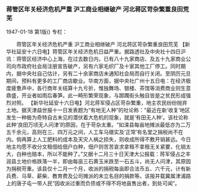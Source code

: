 ### 蒋管区年关经济危机严重  沪工商业相继破产  河北蒋区苛杂繁重良田荒芜

1947-01-18
第1版()
专栏：

　　蒋管区年关经济危机严重
    沪工商业相继破产
    河北蒋区苛杂繁重良田荒芜
    【新华社延安十六日电】蒋管区年关经济危机日益严重。据路透社及中央社十四日沪讯：蒋管区经济中心上海，在过去数日内，已有八十九家商店、及五十九家商业公司向市政府社会局注册宣告破产，另有六家毛织厂及十家其他工厂停工。同时期内，据中央社自己估计，另有二十余家商店未通知社会局而自行关闭。至阴历元旦期间，预料有更多的工厂商店歇业。华南方面，据中央社广州十五日电：在经济极度疲惫声中，各行商年关结算十九亏折，惟独舞场、银楼、茶馆等消费商业则生意鼎盛，开业者如雨后春笋。此一畸形繁荣现象，与踯躅街头触目皆是之贫民形成强烈对照。
    【新华社延安十六日电】河北蒋军侵占区苛杂繁重，地主农民纷纷抛弃土地。据天津益世报十一日发表题为“有地无人种”的社论称：“最近在新‘收复’地区发生一种极为奇特自古未见的潜伏着大危机的现象，就是‘有田无人种’。该社论称此种‘良田万顷无人问津’的原因，在于苛杂太重。“如滦县每亩地摊派最低亦为二万五千余元，高则在三、四万元之间，人工车马徵实及‘正常’有名堂之捐税尚不在内。倘再算上人工肥料的成本及天灾人祸之损失，则收成所得不敷开销甚远。今日地主均愿不收分文租佃给佃户白种，佃户则苦苦哀求拿租不拿租无关紧要，化销太大，白种也赔本，所以不能种了。”又据十二月三十日天津大公报载：蒋军侵占之丰润县土地价格跌落一半，即由每亩三石黄玉米跌至一石五斗，尚无人问津，其原因为捐税苛重。该县仅十二月一个月，收派的捐税每亩即合法币五、六千元，计有新兵费、马草、薪柴、教育费及公司摊派的未立名目的捐款等。该报并载冀属津浦路上的唐子屯一带人民“因收派过重而负债或不得不将地亩售出者，到处可闻”。
